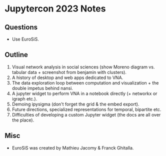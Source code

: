 # Jupytercon 2023 Notes

## Questions

* Use EuroSiS.

## Outline

1. Visual network analysis in social sciences (show Moreno diagram vs. tabular data + screenshot from benjamin with clusters).
2. A history of desktop and web apps dedicated to VNA.
3. The data exploration loop between computation and visualization + the double impetus behind nansi.
4. A jupyter widget to perform VNA in a notebook directly (+ networkx or igraph etc.).
5. Demoing ipysigma (don't forget the grid & the embed export).
6. Future directions, specialized representations for temporal, bipartite etc.
7. Difficulties of developing a custom Jupyter widget (the docs are all over the place).

## Misc

* EuroSiS was created by Mathieu Jacomy & Franck Ghitalla.